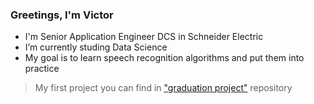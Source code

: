 ### Greetings, I'm Victor

- I'm Senior Application Engineer DCS in Schneider Electric
- I’m currently studing Data Science
- My goal is to learn speech recognition algorithms and put them into practice
> My first project you can find in ["graduation project"](https://github.com/KaraVVI/GraduationProject) repository
<!--
**KaraVVI/KaraVVI** is a ✨ _special_ ✨ repository because its `README.md` (this file) appears on your GitHub profile.

Here are some ideas to get you started:

- 🔭 I’m currently working on ...
- 🌱 I’m currently learning Data Science
- 👯 I’m looking to collaborate on ...
- 🤔 I’m looking for help with ...
- 💬 Ask me about ...
- 📫 How to reach me: ...
- 😄 Pronouns: ...
- ⚡ Fun fact: ...
-->
